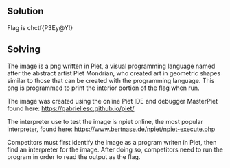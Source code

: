 ## Solution
Flag is chctf{P3Ey@Y!}

## Solving

The image is a png written in Piet, a visual programming language named after the abstract artist Piet Mondrian, who created art in geometric shapes similar to those that can be created with the programming language.
This png is programmed to print the interior portion of the flag when run.

The image was created using the online Piet IDE and debugger MasterPiet found here:
https://gabriellesc.github.io/piet/

The interpreter use to test the image is npiet online, the most popular interpreter, found here:
https://www.bertnase.de/npiet/npiet-execute.php

Competitors must first identify the image as a program writen in Piet, then find an interpreter for the image. After doing so, competitors need to run the program in order to read the output as the flag. 